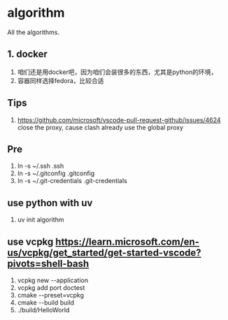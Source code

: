 # algorithm

All the algorithms.

## 1. docker

1. 咱们还是用docker吧，因为咱们会装很多的东西，尤其是python的环境，
2. 容器同样选择fedora，比较合适

## Tips

1. <https://github.com/microsoft/vscode-pull-request-github/issues/4624> close the proxy, cause clash already use the global proxy

## Pre

1. ln -s ~/.ssh .ssh
2. ln -s ~/.gitconfig .gitconfig
3. ln -s ~/.git-credentials .git-credentials

## use python with uv

1. uv init algorithm

## use vcpkg <https://learn.microsoft.com/en-us/vcpkg/get_started/get-started-vscode?pivots=shell-bash>

1. vcpkg new --application
2. vcpkg add port doctest
3. cmake --preset=vcpkg
4. cmake --build build
5. ./build/HelloWorld
